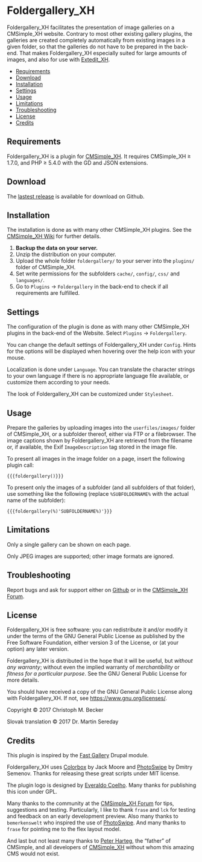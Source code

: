 # Foldergallery_XH

Foldergallery_XH facilitates the presentation of image galleries on a
CMSimple_XH website. Contrary to most other existing gallery plugins, the
galleries are created completely automatically from existing images in a
given folder, so that the galleries do not have to be prepared in the
back-end. That makes Foldergallery_XH especially suited for large amounts of
images, and also for use with [Extedit_XH](https://github.com/cmb69/extedit_xh).

- [Requirements](#requirements)
- [Download](#download)
- [Installation](#installation)
- [Settings](#settings)
- [Usage](#usage)
- [Limitations](#limitations)
- [Troubleshooting](#troubleshooting)
- [License](#license)
- [Credits](#credits)

## Requirements

Foldergallery_XH is a plugin for [CMSimple_XH](https://www.cmsimple-xh.org/).
It requires CMSimple_XH ≥ 1.7.0, and PHP ≥ 5.4.0 with the GD and JSON extensions.

## Download

The [lastest release](https://github.com/cmb69/foldergallery_xh/releases/latest)
is available for download on Github.

## Installation

The installation is done as with many other CMSimple_XH plugins. See the
[CMSimple_XH Wiki](https://wiki.cmsimple-xh.org/?for-users/working-with-the-cms/plugins)
for further details.

1. **Backup the data on your server.**
1. Unzip the distribution on your computer.
1. Upload the whole folder `foldergallery/` to your server into the `plugins/`
   folder of CMSimple_XH.
1. Set write permissions for the subfolders `cache/`, `config/`, `css/` and
   `languages/`.
1. Go to `Plugins` → `Foldergallery` in the back-end to check if
   all requirements are fulfilled.

## Settings

The configuration of the plugin is done as with many other CMSimple_XH plugins in
the back-end of the Website. Select `Plugins` → `Foldergallery`.

You can change the default settings of Foldergallery_XH under
`Config`. Hints for the options will be displayed when hovering over
the help icon with your mouse.

Localization is done under `Language`. You can translate the character
strings to your own language if there is no appropriate language file available,
or customize them according to your needs.

The look of Foldergallery_XH can be customized under `Stylesheet`.

## Usage

Prepare the galleries by uploading images into the `userfiles/images/` folder
of CMSimple_XH, or a subfolder thereof, either via FTP or a filebrowser.
The image captions shown by Foldergallery_XH are retrieved from the filename or,
if available, the Exif `ImageDescription` tag stored in the image file.

To present all images in the image folder on a page, insert the following
plugin call:

    {{{foldergallery()}}}

To present only the images of a subfolder (and all subfolders of that
folder), use something like the following (replace `%SUBFOLDERNAME%`
with the actual name of the subfolder):

    {{{foldergallery(%)'SUBFOLDERNAME%)'}}}

## Limitations

Only a single gallery can be shown on each page.

Only JPEG images are supported; other image formats are ignored.

## Troubleshooting

Report bugs and ask for support either on
[Github](https://github.com/cmb69/foldergallery_xh/issues)
or in the [CMSimple_XH Forum](https://cmsimpleforum.com/).

## License

Foldergallery_XH is free software: you can redistribute it and/or modify
it under the terms of the GNU General Public License as published by
the Free Software Foundation, either version 3 of the License, or
(at your option) any later version.

Foldergallery_XH is distributed in the hope that it will be useful,
but *without any warranty*; without even the implied warranty of
*merchantibility* or *fitness for a particular purpose*. See the
GNU General Public License for more details.

You should have received a copy of the GNU General Public License
along with Foldergallery_XH.  If not, see <https://www.gnu.org/licenses/>.

Copyright © 2017 Christoph M. Becker

Slovak translation © 2017 Dr. Martin Sereday

## Credits

This plugin is inspired by the [Fast Gallery](https://www.drupal.org/project/fast_gallery)
Drupal module.

Foldergallery_XH uses [Colorbox](https://www.jacklmoore.com/colorbox/) by Jack Moore
and [PhotoSwipe](https://photoswipe.com/) by Dmitry Semenov.
Thanks for releasing these great scripts under MIT license.

The plugin logo is designed by [Everaldo Coelho](https://www.everaldo.com/).
Many thanks for publishing this icon under GPL.

Many thanks to the community at the [CMSimple_XH Forum](https://www.cmsimpleforum.com)
for tips, suggestions and testing. Particularly, I like to thank `frase` and `lck`
for testing and feedback on an early development preview. Also many thanks to
`bemerkenswelt` who inspired the use of [PhotoSwipe](https://photoswipe.com/).
And many thanks to `frase` for pointing me to the flex layout model.

And last but not least many thanks to [Peter Harteg](https://www.harteg.dk/),
the “father” of CMSimple, and all developers of [CMSimple_XH](https://www.cmsimple-xh.org/)
without whom this amazing CMS would not exist.
